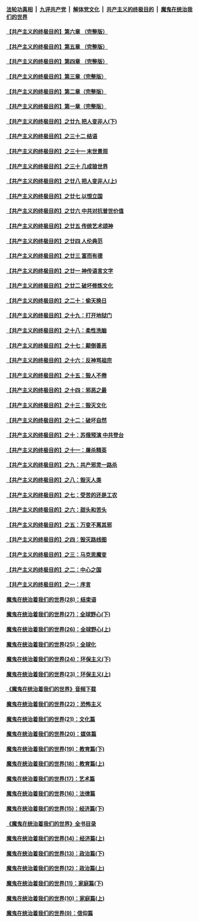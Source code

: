 ####  [法轮功真相](../../../../basic/blob/master/README.md?t=05300301) &nbsp;|&nbsp; [九评共产党](../../../../9ping.md/blob/master/README.md?t=05300301) &nbsp;|&nbsp; [解体党文化](../../../../jtdwh.md/blob/master/README.md?t=05300301)  &nbsp;|&nbsp; [共产主义的终极目的](../../../../gczydzjmd.md/blob/master/README.md?t=05300301) &nbsp;|&nbsp; [魔鬼在统治我们的世界](../../../../mgztzwmdsj.md/blob/master/README.md?t=05300301) 

#### [【共产主义的终极目的】第六章 （完整版）](../pages/nsc422/n11428913.md?t=05300301) 

#### [【共产主义的终极目的】第五章 （完整版）](../pages/nsc422/n11428912.md?t=05300301) 

#### [【共产主义的终极目的】第四章 （完整版）](../pages/nsc422/n11428907.md?t=05300301) 

#### [【共产主义的终极目的】第三章（完整版）](../pages/nsc422/n11428848.md?t=05300301) 

#### [【共产主义的终极目的】第二章（完整版）](../pages/nsc422/n11428831.md?t=05300301) 

#### [【共产主义的终极目的】第一章（完整版）](../pages/nsc422/n11417651.md?t=05300301) 

#### [【共产主义的终极目的】之廿九 把人变非人(下)](../pages/nsc422/n11344140.md?t=05300301) 

#### [【共产主义的终极目的】之三十二 结语](../pages/nsc422/n11360535.md?t=05300301) 

#### [【共产主义的终极目的】之三十一 末世景观](../pages/nsc422/n11351129.md?t=05300301) 

#### [【共产主义的终极目的】之三十 几成狼世界](../pages/nsc422/n11348280.md?t=05300301) 

#### [【共产主义的终极目的】之廿八 把人变非人(上)](../pages/nsc422/n11340492.md?t=05300301) 

#### [【共产主义的终极目的】之廿七 以恨立国](../pages/nsc422/n11336944.md?t=05300301) 

#### [【共产主义的终极目的】之廿六 中共对抗普世价值](../pages/nsc422/n11324785.md?t=05300301) 

#### [【共产主义的终极目的】之廿五 传统艺术颂神](../pages/nsc422/n11296396.md?t=05300301) 

#### [【共产主义的终极目的】之廿四 人伦典范](../pages/nsc422/n11296397.md?t=05300301) 

#### [【共产主义的终极目的】之廿三 富而有德](../pages/nsc422/n11283598.md?t=05300301) 

#### [【共产主义的终极目的】之廿一 神传语言文字](../pages/nsc422/n11263265.md?t=05300301) 

#### [【共产主义的终极目的】之廿二 破坏修炼文化](../pages/nsc422/n11245728.md?t=05300301) 

#### [【共产主义的终极目的】之二十：偷天换日](../pages/nsc422/n11238846.md?t=05300301) 

#### [【共产主义的终极目的】之十九：打开地狱门](../pages/nsc422/n11206376.md?t=05300301) 

#### [【共产主义的终极目的】之十八：柔性洗脑](../pages/nsc422/n11199994.md?t=05300301) 

#### [【共产主义的终极目的】之十七：颠倒善恶](../pages/nsc422/n11179782.md?t=05300301) 

#### [【共产主义的终极目的】之十六：反神骂祖宗](../pages/nsc422/n11166798.md?t=05300301) 

#### [【共产主义的终极目的】之十五：毁人不倦](../pages/nsc422/n11166792.md?t=05300301) 

#### [【共产主义的终极目的】之十四：邪恶之最](../pages/nsc422/n11150249.md?t=05300301) 

#### [【共产主义的终极目的】之十三：毁灭文化](../pages/nsc422/n11135227.md?t=05300301) 

#### [【共产主义的终极目的】之十二：破坏自然](../pages/nsc422/n11135214.md?t=05300301) 

#### [【共产主义的终极目的】之十：苏俄预演 中共登台](../pages/nsc422/n11118424.md?t=05300301) 

#### [【共产主义的终极目的】之十一：屠杀精英](../pages/nsc422/n11118442.md?t=05300301) 

#### [【共产主义的终极目的】之九：共产邪灵一路杀](../pages/nsc422/n11114139.md?t=05300301) 

#### [【共产主义的终极目的】之八：毁灭人类](../pages/nsc422/n11108503.md?t=05300301) 

#### [【共产主义的终极目的】之七：受苦的还是工农](../pages/nsc422/n11101809.md?t=05300301) 

#### [【共产主义的终极目的】之六：甜头和苦头](../pages/nsc422/n11096971.md?t=05300301) 

#### [【共产主义的终极目的】之五：万变不离其邪](../pages/nsc422/n11091285.md?t=05300301) 

#### [【共产主义的终极目的】之四：毁灭路线图](../pages/nsc422/n11086284.md?t=05300301) 

#### [【共产主义的终极目的】之三：马克思魔变](../pages/nsc422/n11061941.md?t=05300301) 

#### [【共产主义的终极目的】之二：中心之国](../pages/nsc422/n11047728.md?t=05300301) 

#### [【共产主义的终极目的】之一：序言](../pages/nsc422/n11086077.md?t=05300301) 

#### [魔鬼在统治着我们的世界(28)：结束语](../pages/nsc422/n10936246.md?t=05300301) 

#### [魔鬼在统治着我们的世界(27)：全球野心(下)](../pages/nsc422/n10928319.md?t=05300301) 

#### [魔鬼在统治着我们的世界(26)：全球野心(上)](../pages/nsc422/n10900318.md?t=05300301) 

#### [魔鬼在统治着我们的世界(25)：全球化](../pages/nsc422/n10788205.md?t=05300301) 

#### [魔鬼在统治着我们的世界(24)：环保主义(下)](../pages/nsc422/n10695307.md?t=05300301) 

#### [魔鬼在统治着我们的世界(23)：环保主义(上)](../pages/nsc422/n10688613.md?t=05300301) 

#### [《魔鬼在统治着我们的世界》音频下载](../pages/nsc422/n10635553.md?t=05300301) 

#### [魔鬼在统治着我们的世界(22)：恐怖主义](../pages/nsc422/n10614727.md?t=05300301) 

#### [魔鬼在统治着我们的世界(21)：文化篇](../pages/nsc422/n10597706.md?t=05300301) 

#### [魔鬼在统治着我们的世界(20)：媒体篇](../pages/nsc422/n10586579.md?t=05300301) 

#### [魔鬼在统治着我们的世界(19)：教育篇(下)](../pages/nsc422/n10564808.md?t=05300301) 

#### [魔鬼在统治着我们的世界(18)：教育篇(上)](../pages/nsc422/n10526970.md?t=05300301) 

#### [魔鬼在统治着我们的世界(17)：艺术篇](../pages/nsc422/n10499093.md?t=05300301) 

#### [魔鬼在统治着我们的世界(16)：法律篇](../pages/nsc422/n10485969.md?t=05300301) 

#### [魔鬼在统治着我们的世界(15)：经济篇(下)](../pages/nsc422/n10469975.md?t=05300301) 

#### [《魔鬼在统治着我们的世界》全书目录](../pages/nsc422/n10464261.md?t=05300301) 

#### [魔鬼在统治着我们的世界(14)：经济篇(上)](../pages/nsc422/n10457370.md?t=05300301) 

#### [魔鬼在统治着我们的世界(13)：政治篇(下)](../pages/nsc422/n10448270.md?t=05300301) 

#### [魔鬼在统治着我们的世界(12)：政治篇(上)](../pages/nsc422/n10444576.md?t=05300301) 

#### [魔鬼在统治着我们的世界(11)：家庭篇(下)](../pages/nsc422/n10440961.md?t=05300301) 

#### [魔鬼在统治着我们的世界(10)：家庭篇(上)](../pages/nsc422/n10435448.md?t=05300301) 

#### [魔鬼在统治着我们的世界(9)：信仰篇](../pages/nsc422/n10432159.md?t=05300301) 

